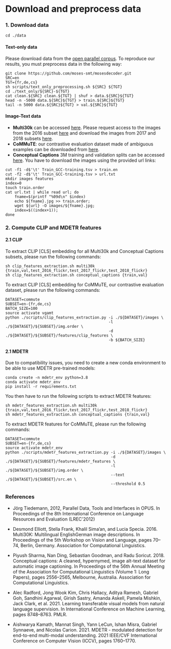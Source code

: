 # Download and preprocess data

### 1. Download data

```
cd ./data
```
#### Text-only data

Please download data from the [open parallel corpus](https://opus.nlpl.eu/). To reproduce our results, you must preprocess data in the following way:

```
git clone https://github.com/moses-smt/mosesdecoder.git
SRC=en
TGT={fr,de,cs}
sh scripts/text_only_preprocessing.sh ${SRC} ${TGT}
cd ./text_only/${SRC}-${TGT}
cat clean.${SRC} clean.${TGT} | shuf > data.${SRC}${TGT}
head -n -5000 data.${SRC}${TGT} > train.${SRC}${TGT}
tail -n 5000 data.${SRC}${TGT} > val.${SRC}${TGT}
```

#### Image-Text data

- **Multi30k** can be accessed [here](https://github.com/multi30k/dataset). Please request access to the images from the 2016 subset [here](https://forms.illinois.edu/sec/229675) and download the images from 2017 and 2018 subsets [here](https://drive.google.com/drive/folders/1kfgmYFL5kup51ET7WQNxYmKCvwz_Hjkt?usp=share_link).
- **CoMMuTE**: our contrastive evaluation dataset made of ambiguous examples can be downloaded from [here](https://github.com/MatthieuFP/CoMMuTE).
- **Conceptual Captions** 3M training and validation splits can be accessed [here](https://ai.google.com/research/ConceptualCaptions/download). You have to download the images using the provided url links:
```
cut -f1 -d$'\t' Train_GCC-training.tsv > train.en
cut -f2 -d$'\t' Train_GCC-training.tsv > url.txt
mkdir images features
index=0
touch train.order
cat url.txt | while read url; do 
    fname=$(printf "%09d\n" $index)
    echo ${fname}.jpg >> train.order; 
    wget ${url} -O images/${fname}.jpg; 
    index=$((index+1)); 
done
```

### 2. Compute CLIP and MDETR features

#### 2.1 CLIP 
To extract CLIP [CLS] embedding for all Multi30k and Conceptual Captions subsets, please run the following commands:

```
sh clip_features_extraction.sh multi30k {train,val,test_2016_flickr,test_2017_flickr,test_2018_flickr}
sh clip_features_extraction.sh conceptual_captions {train,val}
```

To extract CLIP [CLS] embedding for CoMMuTE, our contrastive evaluation dataset, please run the following commands:
```
DATASET=commute
SUBSET=en-{fr,de,cs}
BATCH_SIZE=100
source activate vgamt
python ./scripts/clip_features_extraction.py -i ./${DATASET}/images \
                                             -l ./${DATASET}/${SUBSET}/img.order \
                                             -d ./${DATASET}/${SUBSET}/features/clip_features \
                                             -b ${BATCH_SIZE}
```

#### 2.1 MDETR

Due to compatibility issues, you need to create a new conda environment to be able to use MDETR pre-trained models:
```
conda create -n mdetr_env python=3.8
conda activate mdetr_env
pip install -r requirements.txt
```

You then have to run the following scripts to extract MDETR features:
```
sh mdetr_features_extraction.sh multi30k {train,val,test_2016_flickr,test_2017_flickr,test_2018_flickr}
sh mdetr_features_extraction.sh conceptual_captions {train,val}
```

To extract MDETR features for CoMMuTE, please run the following commands:
```
DATASET=commute
SUBSET=en-{fr,de,cs}
source activate mdetr_env
python ./scripts/mdetr_features_extraction.py -i ./${DATASET}/images \
                                              -d ./${DATASET}/${SUBSET}/features/mdetr_features \
                                              -l ./${DATASET}/${SUBSET}/img.order \
                                              --text ./${DATASET}/${SUBSET}/src.en \
                                              --threshold 0.5
```

### References

- Jörg Tiedemann, 2012, Parallel Data, Tools and Interfaces in OPUS. In Proceedings of the 8th International Conference on Language Resources and Evaluation (LREC'2012)


- Desmond Elliott, Stella Frank, Khalil Sima’an, and Lucia Specia. 2016. Multi30K: Multilingual EnglishGerman image descriptions. In Proceedings of the 5th Workshop on Vision and Language, pages 70– 74, Berlin, Germany. Association for Computational Linguistics.


- Piyush Sharma, Nan Ding, Sebastian Goodman, and Radu Soricut. 2018. Conceptual captions: A cleaned, hypernymed, image alt-text dataset for automatic image captioning. In Proceedings of the 56th Annual Meeting of the Association for Computational Linguistics (Volume 1: Long Papers), pages 2556–2565, Melbourne, Australia. Association for Computational Linguistics.


- Alec Radford, Jong Wook Kim, Chris Hallacy, Aditya Ramesh, Gabriel Goh, Sandhini Agarwal, Girish Sastry, Amanda Askell, Pamela Mishkin, Jack Clark, et al. 2021. Learning transferable visual models from natural language supervision. In International Conference on Machine Learning, pages 8748–8763. PMLR.


- Aishwarya Kamath, Mannat Singh, Yann LeCun, Ishan Misra, Gabriel Synnaeve, and Nicolas Carion. 2021. MDETR - modulated detection for end-to-end multi-modal understanding. 2021 IEEE/CVF International Conference on Computer Vision (ICCV),
pages 1760–1770.
